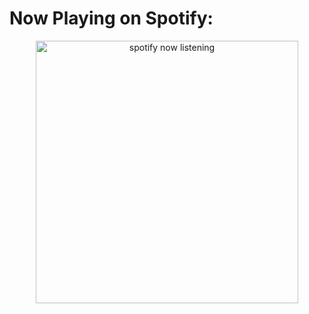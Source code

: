 # Now Playing on Spotify:  
<p align="center">
  <a href="https://open.spotify.com/user/thetruenam?si=1304bac7dec3484d" target="_blank" rel="noopener noreferrer"><img src="https://novatorem-namagotchi.vercel.app/api/spotify" alt="spotify now listening" width="420" /></a>
</p>
